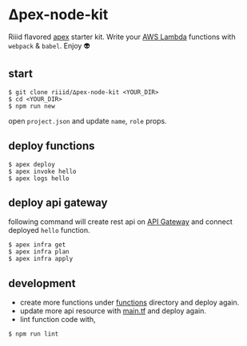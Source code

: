 # ∆pex-node-kit

Riiid flavored [apex](https://github.com/apex/apex) starter kit.
Write your [AWS Lambda](http://aws.amazon.com/lambda/) functions with `webpack` & `babel`. Enjoy :alien:

## start

```
$ git clone riiid/∆pex-node-kit <YOUR_DIR>
$ cd <YOUR_DIR>
$ npm run new
```

open `project.json` and  update `name`, `role` props.

## deploy functions

```
$ apex deploy
$ apex invoke hello
$ apex logs hello
```

## deploy api gateway

following command will create rest api on [API Gateway](http://aws.amazon.com/api-gateway/) and connect deployed `hello` function.

```
$ apex infra get
$ apex infra plan
$ apex infra apply
```

## development

* create more functions under [functions](https://github.com/riiid/apex-node-kit/tree/master/functions) directory and deploy again.
* update more api resource with [main.tf](https://github.com/riiid/apex-node-kit/blob/master/infrastructure/dev/main.tf) and deploy again.
* lint function code with,

```
$ npm run lint
```
